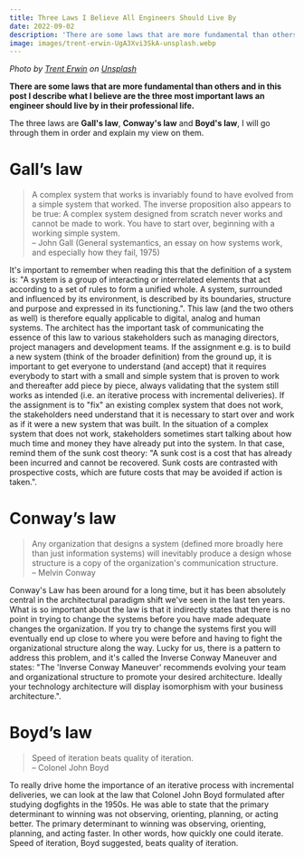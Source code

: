 ```yaml
---
title: Three Laws I Believe All Engineers Should Live By
date: 2022-09-02
description: 'There are some laws that are more fundamental than others and in this post I describe what I believe are the three most important laws an engineer should live by in their professional life.'
image: images/trent-erwin-UgA3Xvi3SkA-unsplash.webp
---
```

*Photo by [Trent Erwin](https://unsplash.com/@tjerwin) on [Unsplash](https://unsplash.com)*
  
**There are some laws that are more fundamental than others and in this post I describe what I believe are the three most important laws an engineer should live by in their professional life.**

The three laws are **Gall's law**, **Conway's law** and **Boyd's law**, I will go through them in order and explain my view on them.

# Gall’s law
>A complex system that works is invariably found to have evolved from a simple system that worked. The inverse proposition also appears to be true: A complex system designed from scratch never works and cannot be made to work. You have to start over, beginning with a working simple system.  
> – John Gall (General systemantics, an essay on how systems work, and especially how they fail, 1975)

It's important to remember when reading this that the definition of a system is: "A system is a group of interacting or interrelated elements that act according to a set of rules to form a unified whole. A system, surrounded and influenced by its environment, is described by its boundaries, structure and purpose and expressed in its functioning.". This law (and the two others as well) is therefore equally applicable to digital, analog and human systems. The architect has the important task of communicating the essence of this law to various stakeholders such as managing directors, project managers and development teams. If the assignment e.g. is to build a new system (think of the broader definition) from the ground up, it is important to get everyone to understand (and accept) that it requires everybody to start with a small and simple system that is proven to work and thereafter add piece by piece, always validating that the system still works as intended (i.e. an iterative process with incremental deliveries). If the assignment is to "fix" an existing complex system that does not work, the stakeholders need understand that it is necessary to start over and work as if it were a new system that was built. In the situation of a complex system that does not work, stakeholders sometimes start talking about how much time and money they have already put into the system. In that case, remind them of the sunk cost theory: "A sunk cost is a cost that has already been incurred and cannot be recovered. Sunk costs are contrasted with prospective costs, which are future costs that may be avoided if action is taken.".

# Conway’s law
> Any organization that designs a system (defined more broadly here than just information systems) will inevitably produce a design whose structure is a copy of the organization's communication structure.  
> – Melvin Conway

Conway's Law has been around for a long time, but it has been absolutely central in the architectural paradigm shift we've seen in the last ten years. What is so important about the law is that it indirectly states that there is no point in trying to change the systems before you have made adequate changes the organization. If you try to change the systems first you will eventually end up close to where you were before and having to fight the organizational structure along the way. Lucky for us, there is a pattern to address this problem, and it's called the Inverse Conway Maneuver and states: "The 'Inverse Conway Maneuver' recommends evolving your team and organizational structure to promote your desired architecture. Ideally your technology architecture will display isomorphism with your business architecture.".

# Boyd’s law
>Speed of iteration beats quality of iteration.    
> – Colonel John Boyd

To really drive home the importance of an iterative process with incremental deliveries, we can look at the law that Colonel John Boyd formulated after studying dogfights in the 1950s. He was able to state that the primary determinant to winning was not observing, orienting, planning, or acting better. The primary determinant to winning was observing, orienting, planning, and acting faster. In other words, how quickly one could iterate. Speed of iteration, Boyd suggested, beats quality of iteration.